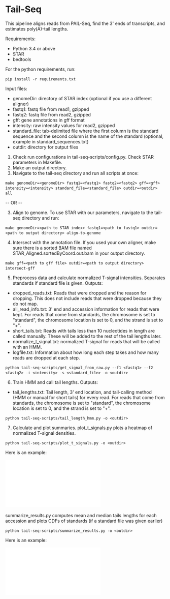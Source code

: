 # Tail-Seq

This pipeline aligns reads from PAIL-Seq, find the 3' ends of transcripts, and estimates poly(A)-tail lengths.

Requirements:
- Python 3.4 or above
- STAR
- bedtools

For the python requirements, run:
```
pip install -r requirements.txt
```

Input files:
- genomeDir: directory of STAR index (optional if you use a different aligner)
- fastq1: fastq file from read1, gzipped
- fastq2: fastq file from read2, gzipped
- gff: gene annotations in gff format
- intensity: raw intensity values for read2, gzipped
- standard_file: tab-delimited file where the first column is the standard sequence and the second column is the name of the standard (optional, example in standard_sequences.txt)
- outdir: directory for output files

1. Check run configurations in tail-seq-scripts/config.py. Check STAR parameters in Makefile.
2. Make an output directory.
3. Navigate to the tail-seq directory and run all scripts at once:
```
make genomeDir=<genomeDir> fastq1=<fastq1> fastq2=<fastq2> gff=<gff> intensity=<intensity> standard_file=<standard_file> outdir=<outdir> all
```

-- OR --

3. Align to genome. To use STAR with our parameters, navigate to the tail-seq directory and run:
```
make genomeDir=<path to STAR index> fastq1=<path to fastq1> outdir=<path to output directory> align-to-genome
```
4. Intersect with the annotation file. If you used your own aligner, make sure there is a sorted BAM file named STAR_Aligned.sortedByCoord.out.bam in your output directory.
```
make gff=<path to gff file> outdir=<path to output directory> intersect-gff
```
5. Preprocess data and calculate normalized T-signal intensities. Separates standards if standard file is given. Outputs:
- dropped_reads.txt: Reads that were dropped and the reason for dropping. This does not include reads that were dropped because they do not map.
- all_read_info.txt: 3' end and accession information for reads that were kept. For reads that come from standards, the chromosome is set to "standard", the chromosome location is set to 0, and the strand is set to "+".
- short_tails.txt: Reads with tails less than 10 nucleotides in length are called manually. These will be added to the rest of the tail lengths later.
- normalize_t_signal.txt: normalized T-signal for reads that will be called with an HMM.
- logfile.txt: Information about how long each step takes and how many reads are dropped at each step.
```
python tail-seq-scripts/get_signal_from_raw.py --f1 <fastq1> --f2 <fastq2> -i <intensity> -s <standard_file> -o <outdir>
```
6. Train HMM and call tail lengths. Outputs:
- tail_lengths.txt: Tail length, 3' end location, and tail-calling method (HMM or manual for short tails) for every read. For reads that come from standards, the chromosome is set to "standard", the chromosome location is set to 0, and the strand is set to "+".
```
python tail-seq-scripts/tail_length_hmm.py -o <outdir>
```
7. Calculate and plot summaries. plot_t_signals.py plots a heatmap of normalized T-signal densities. 
```
python tail-seq-scripts/plot_t_signals.py -o <outdir>
```
Here is an example:

![alt text](examples/signal_plot.pdf "T-signal plot")

summarize_results.py computes mean and median tails lengths for each accession and plots CDFs of standards (if a standard file was given earlier)

```
python tail-seq-scripts/summarize_results.py -o <outdir>
```

Here is an example:

![alt text](examples/standard_plot.pdf "Standard plot")

